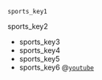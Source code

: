 ```ngMeta
sports_key1
```

sports_key2
* sports_key3
* sports_key4
* sports_key5
* sports_key6
@[`youtube`](8yCr0OwPO_U)